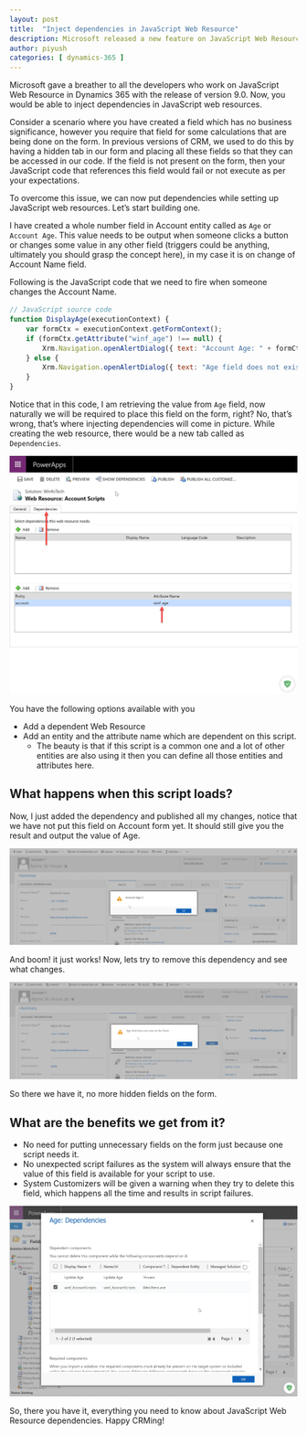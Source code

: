 ```yaml
---
layout: post
title:  "Inject dependencies in JavaScript Web Resource"
description: Microsoft released a new feature on JavaScript Web Resource in Dynamics 365. Now, you would be able to inject dependencies in JavaScript web resources
author: piyush
categories: [ dynamics-365 ]
---
```

Microsoft gave a breather to all the developers who work on JavaScript Web Resource in Dynamics 365 with the release of version 9.0. Now, you would be able to inject dependencies in JavaScript web resources.

Consider a scenario where you have created a field which has no business significance, however you require that field for some calculations that are being done on the form. In previous versions of CRM, we used to do this by having a hidden tab in our form and placing all these fields so that they can be accessed in our code. If the field is not present on the form, then your JavaScript code that references this field would fail or not execute as per your expectations. 

To overcome this issue, we can now put dependencies while setting up JavaScript web resources. Let’s start building one.

I have created a whole number field in Account entity called as `Age` or `Account Age`. This value needs to be output when someone clicks a button or changes some value in any other field (triggers could be anything, ultimately you should grasp the concept here), in my case it is on change of Account Name field. 

Following is the JavaScript code that we need to fire when someone changes the Account Name.

```javascript
// JavaScript source code
function DisplayAge(executionContext) {
    var formCtx = executionContext.getFormContext();
    if (formCtx.getAttribute("winf_age") !== null) {
        Xrm.Navigation.openAlertDialog({ text: "Account Age: " + formCtx.getAttribute("winf_age").getValue() });
    } else {
        Xrm.Navigation.openAlertDialog({ text: "Age field does not exist on the Form" });
    }
}
```
Notice that in this code, I am retrieving the value from `Age` field, now naturally we will be required to place this field on the form, right? No, that’s wrong, that’s where injecting dependencies will come in picture. While creating the web resource, there would be a new tab called as `Dependencies`.

![JavaScript Web Resource dependency injection screen](/assets/images/Dependencies_JavaScript_WebResource.webp "JavaScript Web Resource dependency injection screen")

You have the following options available with you

* Add a dependent Web Resource
* Add an entity and the attribute name which are dependent on this script.
  * The beauty is that if this script is a common one and a lot of other entities are also using it then you can define all those entities and attributes here.

## What happens when this script loads?
Now, I just added the dependency and published all my changes, notice that we have not put this field on Account form yet. It should still give you the result and output the value of Age.

![Age field value is output based on the script we wrote above](/assets/images/Age-field-output.webp "Age field value is output based on the script we wrote above")

And boom! it just works! Now, lets try to remove this dependency and see what changes.

![Script output after removal of age field from JavaScript web resource dependency](/assets/images/Age-field-error.webp "Script output after removal of age field from JavaScript web resource dependency")

So there we have it, no more hidden fields on the form.

## What are the benefits we get from it?
* No need for putting unnecessary fields on the form just because one script needs it.
* No unexpected script failures as the system will always ensure that the value of this field is available for your script to use.
* System Customizers will be given a warning when they try to delete this field, which happens all the time and results in script failures.

![Age field dependencies](/assets/images/ShowDependencies.webp "Age field dependencies")

So, there you have it, everything you need to know about JavaScript Web Resource dependencies. Happy CRMing!